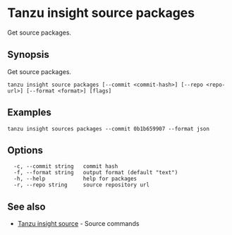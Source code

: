 # Tanzu insight source packages

Get source packages.

## <a id='synopsis'></a>Synopsis

Get source packages.

```console
tanzu insight source packages [--commit <commit-hash>] [--repo <repo-url>] [--format <format>] [flags]
```

## <a id='examples'></a>Examples

```console
tanzu insight sources packages --commit 0b1b659907 --format json
```

## <a id='options'></a>Options

```console
  -c, --commit string   commit hash
  -f, --format string   output format (default "text")
  -h, --help            help for packages
  -r, --repo string     source repository url
```

## <a id='see-also'></a>See also

* [Tanzu insight source](insight-source.md)	 - Source commands
